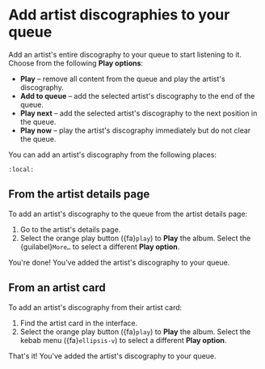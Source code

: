 # Add artist discographies to your queue

Add an artist's entire discography to your queue to start listening to it. Choose from the following **Play options**:

- **Play** – remove all content from the queue and play the artist's discography.
- **Add to queue** – add the selected artist's discography to the end of the queue.
- **Play next** – add the selected artist's discography to the next position in the queue.
- **Play now** – play the artist's discography immediately but do not clear the queue.

You can add an artist's discography from the following places:

```{contents}
:local:
```

## From the artist details page

To add an artist's discography to the queue from the artist details page:

1. Go to the artist's details page.
2. Select the orange play button ({fa}`play`) to **Play** the album. Select the {guilabel}`More…` to select a different **Play option**.

You're done! You've added the artist's discography to your queue.

## From an artist card

To add an artist's discography from their artist card:

1. Find the artist card in the interface.
2. Select the orange play button ({fa}`play`) to **Play** the album. Select the kebab menu ({fa}`ellipsis-v`) to select a different **Play option**.

That's it! You've added the artist's discography to your queue.
